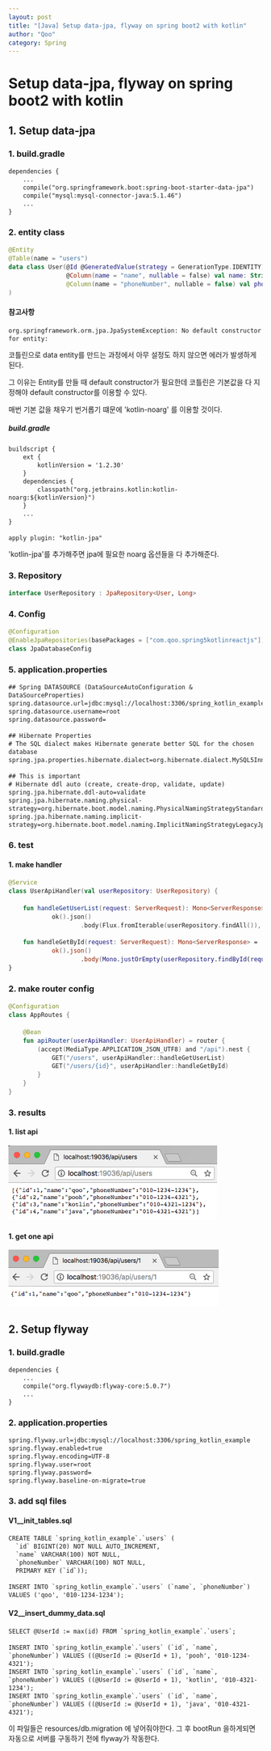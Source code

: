 ```yaml
---
layout: post
title: "[Java] Setup data-jpa, flyway on spring boot2 with kotlin"
author: "Qoo"
category: Spring
---
```

# Setup data-jpa, flyway on spring boot2 with kotlin
## 1. Setup data-jpa
### 1. build.gradle 
```
dependencies {
	...
	compile("org.springframework.boot:spring-boot-starter-data-jpa")
	compile("mysql:mysql-connector-java:5.1.46")
	...
}

``` 
### 2. entity class
```kotlin
@Entity
@Table(name = "users")
data class User(@Id @GeneratedValue(strategy = GenerationType.IDENTITY) @Column(name = "id") val id: Long,
                @Column(name = "name", nullable = false) val name: String,
                @Column(name = "phoneNumber", nullable = false) val phoneNumber: String
)
```

#### 참고사항
```
org.springframework.orm.jpa.JpaSystemException: No default constructor for entity:
```
코틀린으로 data entity를 만드는 과정에서 아무 설정도 하지 않으면 에러가 발생하게된다.

그 이유는 Entity를 만들 때 default constructor가 필요한데 코틀린은 기본값을 다 지정해야 default constructor를 이용할 수 있다.

매번 기본 값을 채우기 번거롭기 떄문에 'kotlin-noarg' 를 이용할 것이다.

##### build.gradle
```
buildscript {
	ext {
		kotlinVersion = '1.2.30'
	}
	dependencies {
		classpath("org.jetbrains.kotlin:kotlin-noarg:${kotlinVersion}")
	}
	...
}

apply plugin: "kotlin-jpa"

```
'kotlin-jpa'를 추가해주면 jpa에 필요한 noarg 옵션들을 다 추가해준다.

### 3. Repository
```kotlin
interface UserRepository : JpaRepository<User, Long>
```

### 4. Config
```kotlin
@Configuration
@EnableJpaRepositories(basePackages = ["com.qoo.spring5kotlinreactjs"])
class JpaDatabaseConfig
```

### 5. application.properties
```
## Spring DATASOURCE (DataSourceAutoConfiguration & DataSourceProperties)
spring.datasource.url=jdbc:mysql://localhost:3306/spring_kotlin_example
spring.datasource.username=root
spring.datasource.password=

## Hibernate Properties
# The SQL dialect makes Hibernate generate better SQL for the chosen database
spring.jpa.properties.hibernate.dialect=org.hibernate.dialect.MySQL5InnoDBDialect

## This is important
# Hibernate ddl auto (create, create-drop, validate, update)
spring.jpa.hibernate.ddl-auto=validate
spring.jpa.hibernate.naming.physical-strategy=org.hibernate.boot.model.naming.PhysicalNamingStrategyStandardImpl
spring.jpa.hibernate.naming.implicit-strategy=org.hibernate.boot.model.naming.ImplicitNamingStrategyLegacyJpaImpl

```

### 6. test
#### 1. make handler
```kotlin
@Service
class UserApiHandler(val userRepository: UserRepository) {

    fun handleGetUserList(request: ServerRequest): Mono<ServerResponse> =
            ok().json()
                    .body(Flux.fromIterable(userRepository.findAll()), User::class.java)

    fun handleGetById(request: ServerRequest): Mono<ServerResponse> =
            ok().json()
                    .body(Mono.justOrEmpty(userRepository.findById(request.pathVariable("id").toLong())), User::class.java)
}

```

### 2. make router config
```kotlin
@Configuration
class AppRoutes {

    @Bean
    fun apiRouter(userApiHandler: UserApiHandler) = router {
        (accept(MediaType.APPLICATION_JSON_UTF8) and "/api").nest {
            GET("/users", userApiHandler::handleGetUserList)
            GET("/users/{id}", userApiHandler::handleGetById)
        }
    }
}
```

### 3. results
#### 1. list api
![](../images/spring_kotlin_jpa_01.png)
#### 1. get one api
![](../images/spring_kotlin_jpa_02.png)

## 2. Setup flyway
### 1. build.gradle
```
dependencies {
	...
	compile("org.flywaydb:flyway-core:5.0.7")
	...
}

```
### 2. application.properties
```
spring.flyway.url=jdbc:mysql://localhost:3306/spring_kotlin_example
spring.flyway.enabled=true
spring.flyway.encoding=UTF-8
spring.flyway.user=root
spring.flyway.password=
spring.flyway.baseline-on-migrate=true
```

### 3. add sql files
#### V1__init_tables.sql
```
CREATE TABLE `spring_kotlin_example`.`users` (
  `id` BIGINT(20) NOT NULL AUTO_INCREMENT,
  `name` VARCHAR(100) NOT NULL,
  `phoneNumber` VARCHAR(100) NOT NULL,
  PRIMARY KEY (`id`));

INSERT INTO `spring_kotlin_example`.`users` (`name`, `phoneNumber`) VALUES ('qoo', '010-1234-1234');
```
#### V2__insert_dummy_data.sql
```
SELECT @UserId := max(id) FROM `spring_kotlin_example`.`users`;

INSERT INTO `spring_kotlin_example`.`users` (`id`, `name`, `phoneNumber`) VALUES ((@UserId := @UserId + 1), 'pooh', '010-1234-4321');
INSERT INTO `spring_kotlin_example`.`users` (`id`, `name`, `phoneNumber`) VALUES ((@UserId := @UserId + 1), 'kotlin', '010-4321-1234');
INSERT INTO `spring_kotlin_example`.`users` (`id`, `name`, `phoneNumber`) VALUES ((@UserId := @UserId + 1), 'java', '010-4321-4321');
```

이 파일들은 resources/db.migration 에 넣어줘야한다.
그 후 bootRun 을하게되면 자동으로 서버를 구동하기 전에 flyway가 작동한다. 